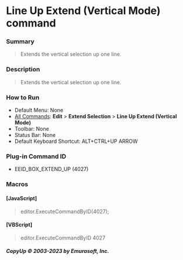 # Line Up Extend (Vertical Mode) command

### Summary

> Extends the vertical selection up one line.

### Description

> Extends the vertical selection up one line.

### How to Run

- Default Menu: None
- [All Commands](../tools/all_commands): **Edit** \> **Extend Selection**
\> **Line Up Extend (Vertical Mode)**
- Toolbar: None
- Status Bar: None
- Default Keyboard Shortcut: ALT+CTRL+UP ARROW

### Plug-in Command ID

- EEID\_BOX\_EXTEND\_UP (4027)

### Macros

#### \[JavaScript\]

> editor.ExecuteCommandByID(4027);

#### \[VBScript\]

> editor.ExecuteCommandByID 4027

##### CopyUp © 2003-2023 by Emurasoft, Inc.
